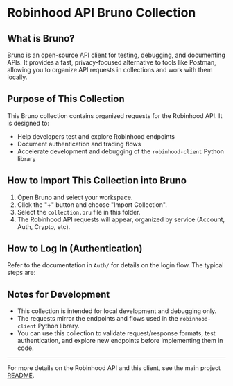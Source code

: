 # Robinhood API Bruno Collection

## What is Bruno?
Bruno is an open-source API client for testing, debugging, and documenting APIs. It provides a fast, privacy-focused alternative to tools like Postman, allowing you to organize API requests in collections and work with them locally.

## Purpose of This Collection
This Bruno collection contains organized requests for the Robinhood API. It is designed to:
- Help developers test and explore Robinhood endpoints
- Document authentication and trading flows
- Accelerate development and debugging of the `robinhood-client` Python library

## How to Import This Collection into Bruno
1. Open Bruno and select your workspace.
2. Click the "+" button and choose "Import Collection".
3. Select the `collection.bru` file in this folder.
4. The Robinhood API requests will appear, organized by service (Account, Auth, Crypto, etc).

## How to Log In (Authentication)
Refer to the documentation in `Auth/` for details on the login flow. The typical steps are:

## Notes for Development
- This collection is intended for local development and debugging only.
- The requests mirror the endpoints and flows used in the `robinhood-client` Python library.
- You can use this collection to validate request/response formats, test authentication, and explore new endpoints before implementing them in code.

---
For more details on the Robinhood API and this client, see the main project [README](../../README.md).
